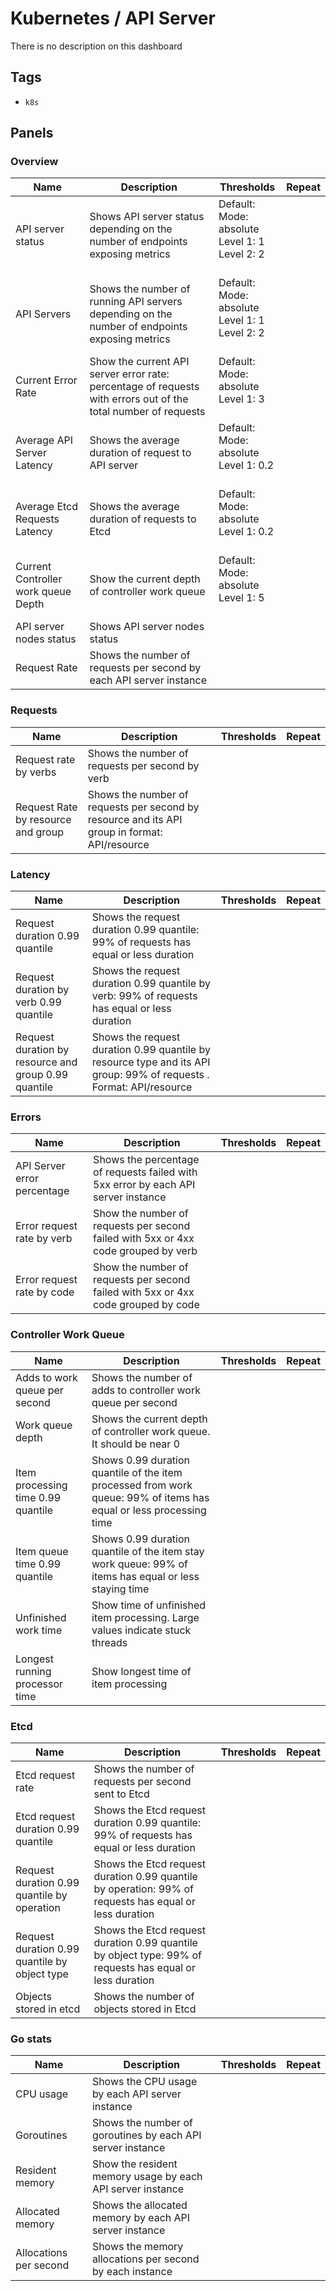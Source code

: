 # Kubernetes / API Server

There is no description on this dashboard

## Tags

* `k8s`

## Panels

### Overview

<!-- markdownlint-disable line-length -->
| Name | Description | Thresholds | Repeat |
| ---- | ----------- | ---------- | ------ |
| API server status | Shows API server status depending on the number of endpoints exposing metrics | Default:<br/>Mode: absolute<br/>Level 1: 1<br/>Level 2: 2<br/><br/> |  |
| API Servers | Shows the number of running API servers  depending on the number of endpoints exposing metrics | Default:<br/>Mode: absolute<br/>Level 1: 1<br/>Level 2: 2<br/><br/> |  |
| Current Error Rate | Show the current API server error rate: percentage of requests with errors out of the total number of requests | Default:<br/>Mode: absolute<br/>Level 1: 3<br/><br/> |  |
| Average API Server Latency | Shows the average duration of request to API server | Default:<br/>Mode: absolute<br/>Level 1: 0.2<br/><br/> |  |
| Average Etcd Requests Latency | Shows the average duration of requests to Etcd | Default:<br/>Mode: absolute<br/>Level 1: 0.2<br/><br/> |  |
| Current Controller work queue Depth | Show the current depth of controller work queue | Default:<br/>Mode: absolute<br/>Level 1: 5<br/><br/> |  |
| API server nodes status | Shows API server nodes status |  |  |
| Request Rate | Shows the number of requests per second by each API server instance |  |  |
<!-- markdownlint-enable line-length -->

### Requests

<!-- markdownlint-disable line-length -->
| Name | Description | Thresholds | Repeat |
| ---- | ----------- | ---------- | ------ |
| Request rate by verbs | Shows the number of requests per second by verb |  |  |
| Request Rate by resource and group | Shows the number of requests per second by resource and its API group in format: API/resource |  |  |
<!-- markdownlint-enable line-length -->

### Latency

<!-- markdownlint-disable line-length -->
| Name | Description | Thresholds | Repeat |
| ---- | ----------- | ---------- | ------ |
| Request duration 0.99 quantile | Shows the request duration  0.99 quantile: 99% of requests has equal or less duration  |  |  |
| Request duration by verb 0.99  quantile | Shows the request duration  0.99 quantile by verb: 99% of requests has equal or less duration  |  |  |
| Request duration by resource and group 0.99 quantile | Shows the request duration  0.99 quantile by resource type and its API group: 99% of requests  . Format: API/resource<br/> |  |  |
<!-- markdownlint-enable line-length -->

### Errors

<!-- markdownlint-disable line-length -->
| Name | Description | Thresholds | Repeat |
| ---- | ----------- | ---------- | ------ |
| API Server error percentage | Shows the percentage of requests failed with 5xx error by each API server instance |  |  |
| Error request rate by verb | Show the number of requests per second failed with 5xx or 4xx code grouped by verb |  |  |
| Error request rate by code | Show the number of requests per second failed with 5xx or 4xx code grouped by code |  |  |
<!-- markdownlint-enable line-length -->

### Controller Work Queue

<!-- markdownlint-disable line-length -->
| Name | Description | Thresholds | Repeat |
| ---- | ----------- | ---------- | ------ |
| Adds to work queue per second | Shows the number of adds to controller work queue per second |  |  |
| Work queue depth | Shows the current depth of controller work queue. It should be near 0 |  |  |
| Item processing time 0.99  quantile | Shows 0.99 duration quantile of the item processed from work queue: 99% of items has equal or less processing time |  |  |
| Item queue time 0.99 quantile | Shows 0.99 duration quantile of the item stay work queue: 99% of items has equal or less staying time |  |  |
| Unfinished work time | Show time of unfinished item processing.  Large values indicate stuck threads |  |  |
| Longest running processor time | Show longest time of item processing |  |  |
<!-- markdownlint-enable line-length -->

### Etcd

<!-- markdownlint-disable line-length -->
| Name | Description | Thresholds | Repeat |
| ---- | ----------- | ---------- | ------ |
| Etcd request rate | Shows the number of requests per second sent to Etcd |  |  |
| Etcd request duration 0.99 quantile | Shows the Etcd request duration  0.99 quantile: 99% of requests has equal or less duration  |  |  |
| Request duration 0.99 quantile by operation | Shows the Etcd request duration  0.99 quantile by operation: 99% of requests has equal or less duration  |  |  |
| Request duration 0.99 quantile by object type | Shows the Etcd request duration  0.99 quantile by object type: 99% of requests has equal or less duration  |  |  |
| Objects stored in etcd | Shows the number of objects stored in Etcd |  |  |
<!-- markdownlint-enable line-length -->

### Go stats

<!-- markdownlint-disable line-length -->
| Name | Description | Thresholds | Repeat |
| ---- | ----------- | ---------- | ------ |
| CPU usage | Shows the CPU usage by each API server instance |  |  |
| Goroutines | Shows the number of goroutines by each API server instance |  |  |
| Resident memory | Show the resident memory usage by each API server instance |  |  |
| Allocated memory | Shows the allocated  memory  by each API server instance |  |  |
| Allocations per second | Shows the memory allocations per second by each instance |  |  |
<!-- markdownlint-enable line-length -->
